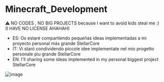 # Minecraft_Development

⚠ NO CODES , NO BIG PROJECTS because I want to avoid kids steal me :) (I HAVE NO LICENSE AHAHAH)

- ES: Os estaré compartiendo pequeñas ideas implementadas a mi proyecto personal más grande StellarCore
- IT: Vi staró condividendo piccole idee implementate nel mio progetto personale piu grande StellarCore
- EN: I'll sharing some ideas implemented in my personal biggest project StellarCore

![image](https://github.com/Lewysan/Minecraft_Development/assets/70720366/557fd0c8-6f0c-4052-aa85-0d8cff091ff0)

